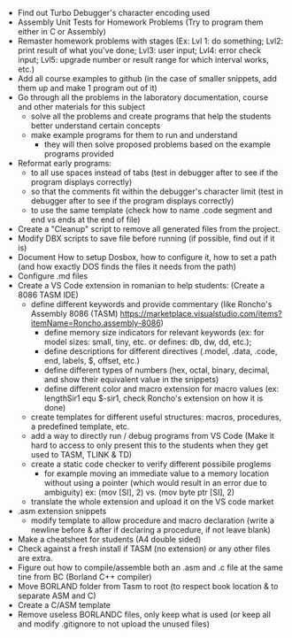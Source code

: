 - Find out Turbo Debugger's character encoding used
- Assembly Unit Tests for Homework Problems (Try to program them either in C or Assembly)
- Remaster homework problems with stages (Ex: Lvl 1: do something; Lvl2: print result of what you've done; Lvl3: user input; Lvl4: error check input; Lvl5: upgrade number or result range for which interval works, etc.)
- Add all course examples to github (in the case of smaller snippets, add them up and make 1 program out of it)
- Go through all the problems in the laboratory documentation, course and other materials for this subject
    - solve all the problems and create programs that help the students better understand certain concepts
    - make example programs for them to run and understand
        - they will then solve proposed problems based on the example programs provided
- Reformat early programs:
    - to all use spaces instead of tabs (test in debugger after to see if the program displays correctly)
    - so that the comments fit within the debugger's character limit (test in debugger after to see if the program displays correctly)
    - to use the same template (check how to name .code segment and end vs ends at the end of file)
- Create a "Cleanup" script to remove all generated files from the project.
- Modify DBX scripts to save file before running (if possible, find out if it is)
- Document How to setup Dosbox, how to configure it, how to set a path (and how exactly DOS finds the files it needs from the path)
- Configure .md files
- Create a VS Code extension in romanian to help students: (Create a 8086 TASM IDE)
    - define different keywords and provide commentary (like Roncho's Assembly 8086 (TASM) https://marketplace.visualstudio.com/items?itemName=Roncho.assembly-8086)
        - define memory size indicators for relevant keywords (ex: for model sizes: small, tiny, etc. or defines: db, dw, dd, etc.);
        - define descriptions for different directives (.model, .data, .code, end, labels, $, offset, etc.)
        - define different types of numbers (hex, octal, binary, decimal, and show their equivalent value in the snippets)
        - define different color and macro extension for macro values (ex: lengthSir1 equ $-sir1, check Roncho's extension on how it is done)
    - create templates for different useful structures: macros, procedures, a predefined template, etc.
    - add a way to directly run / debug programs from VS Code (Make it hard to access to only present this to the students when they get used to TASM, TLINK & TD)
    - create a static code checker to verify different possibile proglems
        - for example moving an immediate value to a memory location without using a pointer (which would result in an error due to ambiguity)
          ex: (mov [SI], 2) vs. (mov byte ptr [SI], 2)
    - translate the whole extension and upload it on the VS code market
- .asm extension snippets
    - modify template to allow procedure and macro declaration (write a newline before & after if declaring a procedure, if not leave blank)
- Make a cheatsheet for students (A4 double sided)
- Check against a fresh install if TASM (no extension) or any other files are extra.
- Figure out how to compile/assemble both an .asm and .c file at the same tine from BC (Borland C++ compiler)
- Move BORLAND folder from Tasm to root (to respect book location & to separate ASM and C)
- Create a C/ASM template
- Remove useless BORLANDC files, only keep what is used (or keep all and modify .gitignore to not upload the unused files)